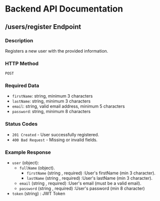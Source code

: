 # Backend API Documentation

## /users/register Endpoint

### Description
Registers a new user with the provided information.

### HTTP Method
`POST`

### Required Data
- `firstName`: string, minimum 3 characters
- `lastName`: string, minimum 3 characters
- `email`: string, valid email address, minimum 5 characters
- `password`: string, minimum 8 characters

### Status Codes
- `201 Created` - User successfully registered.
- `400 Bad Request` - Missing or invalid fields.

### Example Response

- `user` (object):
    - `fullName` (object).
        - `firstName` (string , required) :User's firstName (min 3 character).
        - `lastName` (string , required) :User's lastName (min 3 character).
    - `email` (string , required) :User's email (must be a valid email).
    - `password` (string , required) :User's password (min 8 character)
- `token` (string) : JWT Token
